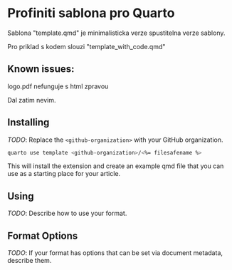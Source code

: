 # Profiniti sablona pro Quarto

Sablona "template.qmd" je minimalisticka verze spustitelna verze sablony.

Pro priklad s kodem slouzi "template_with_code.qmd"

## Known issues:

logo.pdf nefunguje s html zpravou

Dal zatim nevim.

## Installing

*TODO*: Replace the `<github-organization>` with your GitHub organization.

``` bash
quarto use template <github-organization>/<%= filesafename %>
```

This will install the extension and create an example qmd file that you can use as a starting place for your article.

## Using

*TODO*: Describe how to use your format.

## Format Options

*TODO*: If your format has options that can be set via document metadata, describe them.
